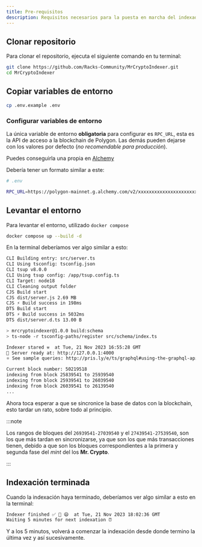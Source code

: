 ```yaml
---
title: Pre-requisitos
description: Requisitos necesarios para la puesta en marcha del indexador.
---
```


## Clonar repositorio

Para clonar el repositorio, ejecuta el siguiente comando en tu terminal:

```bash frame="none"
git clone https://github.com/Racks-Community/MrCryptoIndexer.git
cd MrCryptoIndexer
```

## Copiar variables de entorno

```bash frame="none"
cp .env.example .env
```

### Configurar variables de entorno

La única variable de entorno **obligatoria** para configurar es `RPC_URL`, esta es la API de acceso a la blockchain de Polygon.
Las demás pueden dejarse con los valores por defecto (_no recomendable para producción_).

Puedes conseguirla una propia en [Alchemy](https://www.alchemy.com/)

Debería tener un formato similar a este:

```bash ins="xxxxxxxxxxxxxxxxxxxxxxxxxxxxxxxx"
# .env

RPC_URL=https://polygon-mainnet.g.alchemy.com/v2/xxxxxxxxxxxxxxxxxxxxxxxxxxxxxxxx
```

## Levantar el entorno

Para levantar el entorno, utilizado `docker compose`

```bash frame="none"
docker compose up --build -d
```

En la terminal deberíamos ver algo similar a esto:

```bash title="Terminal"
CLI Building entry: src/server.ts
CLI Using tsconfig: tsconfig.json
CLI tsup v8.0.0
CLI Using tsup config: /app/tsup.config.ts
CLI Target: node18
CLI Cleaning output folder
CJS Build start
CJS dist/server.js 2.69 MB
CJS ⚡️ Build success in 198ms
DTS Build start
DTS ⚡️ Build success in 5032ms
DTS dist/server.d.ts 13.00 B

> mrcryptoindexer@1.0.0 build:schema
> ts-node -r tsconfig-paths/register src/schema/index.ts

Indexer stared ⚒️  at Tue, 21 Nov 2023 16:55:28 GMT
🚀 Server ready at: http://127.0.0.1:4000
⭐️ See sample queries: http://pris.ly/e/ts/graphql#using-the-graphql-api

Current block number: 50219518
indexing from block 25839541 to 25939540
indexing from block 25939541 to 26039540
indexing from block 26039541 to 26139540
...
```

Ahora toca esperar a que se sincronice la base de datos con la blockchain, esto tardar un rato, sobre todo al principio.

:::note

Los rangos de bloques del `26939541-27039540` y el `27439541-27539540`, son los que más tardan en sincronizarse, ya que son los que más transacciones tienen, debido a que son los bloques correspondientes a la primera y segunda fase del _mint_ del los **Mr. Crypto**.

:::

## Indexación terminada

Cuando la indexación haya terminado, deberíamos ver algo similar a esto en la terminal:

```bash title="Terminal"
Indexer finished ✅ 🎉 😄  at Tue, 21 Nov 2023 18:02:36 GMT
Waiting 5 minutes for next indexation ⏰
```

Y a los 5 minutos, volverá a comenzar la indexación desde donde termino la última vez y así sucesivamente.
